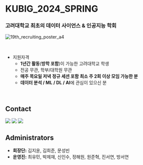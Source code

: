 # KUBIG_2024_SPRING

### 고려대학교 최초의 데이터 사이언스 & 인공지능 학회

![19th_recruiting_poster_a4](https://github.com/KU-BIG/KUBIG_2023_FALL/assets/115082062/ff8ae4a8-230d-445f-ab61-6f0eac7d720e)

<br>

* 지원자격
  - **1년간 활동**(**방학 포함**)이 가능한 고려대학교 학생
  - 전공 무관, 학부/대학원 무관
  - **매주 목요일 저녁 정규 세션 포함 최소 주 2회 이상 모임 가능한 분**
  - **데이터 분석 / ML / DL / AI**에 관심이 있으신 분
<br>

## Contact

  <a href="https://www.instagram.com/kubig.official"><img src="https://img.shields.io/badge/Instagram-E4405F?style=for-the-badge&logo=Instagram&logoColor=white&link=https://www.instagram.com/woo0_hooo/"/></a>
  <a href="http://kubigkorea.com"><img src="https://img.shields.io/badge/KUBIG-aa2121?style=for-the-badge&logo=googlechrome&logoColor=white&link=https://www.instagram.com/woo0_hooo/"/></a>
<a href="mailto:kubigkorea@gmail.com"><img src="https://img.shields.io/badge/Gmail-d14836?style=for-the-badge&logo=Gmail&logoColor=white&link=viliketh1s98@naver.com"/></a>
</a>
<br>

## Administrators

- **회장단:** 김지윤, 김희준, 문성빈
- **운영진:** 최유민, 박제재, 신인수, 정해원, 원준혁, 진서연, 방서연
